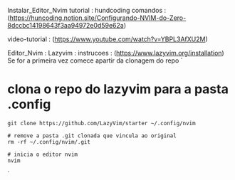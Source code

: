 
Instalar_Editor_Nvim
  tutorial : hundcoding comandos : (https://huncoding.notion.site/Configurando-NVIM-do-Zero-8dccbc14198643f3aa94972e0d59e62a)

  video-tutorial : (https://www.youtube.com/watch?v=YBPL3AfXU2M)


Editor_Nvim :
  Lazyvim : instrucoes : (https://www.lazyvim.org/installation)
  Se for a primeira vez comece apartir da clonagem do repo
  `
  # clona o repo do lazyvim para a pasta .config
    git clone https://github.com/LazyVim/starter ~/.config/nvim

    # remove a pasta .git clonada que vincula ao original
    rm -rf ~/.config/nvim/.git

    # inicia o editor nvim
    nvim


  `